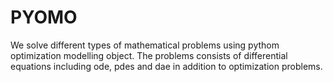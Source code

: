 # PYOMO
We solve different types of mathematical problems using pythom optimization modelling object. The problems consists of differential equations including ode, pdes and dae in addition to optimization problems.

